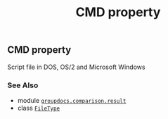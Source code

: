 ﻿---
title: CMD property
second_title: GroupDocs.Comparison for Python via .NET API References
description: 
type: docs
url: /python-net/groupdocs.comparison.result/filetype/cmd/
is_root: false
weight: 200
---

## CMD property


Script file in DOS, OS/2 and Microsoft Windows

### See Also
* module [`groupdocs.comparison.result`](../../)
* class [`FileType`](/comparison/python-net/groupdocs.comparison.result/filetype)
